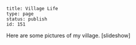 ~~~~ 
title: Village Life
type: page
status: publish
id: 151
~~~~

Here are some pictures of my village. [slideshow]
